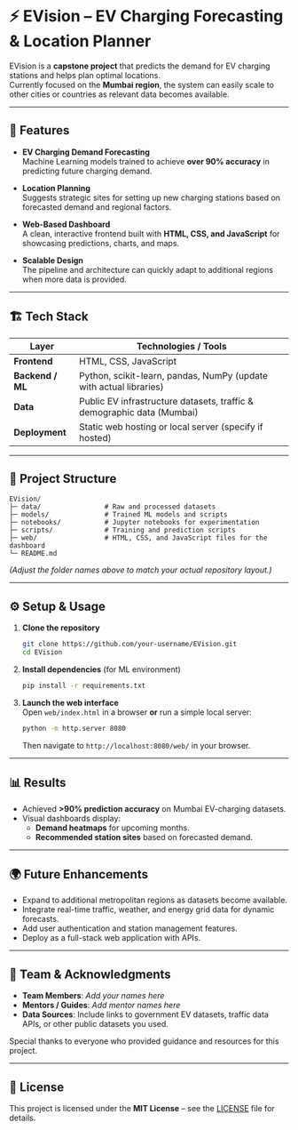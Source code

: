 # ⚡ EVision – EV Charging Forecasting & Location Planner

EVision is a **capstone project** that predicts the demand for EV charging stations and helps plan optimal locations.  
Currently focused on the **Mumbai region**, the system can easily scale to other cities or countries as relevant data becomes available.

---

## 🚀 Features

- **EV Charging Demand Forecasting**  
  Machine Learning models trained to achieve **over 90% accuracy** in predicting future charging demand.

- **Location Planning**  
  Suggests strategic sites for setting up new charging stations based on forecasted demand and regional factors.

- **Web-Based Dashboard**  
  A clean, interactive frontend built with **HTML, CSS, and JavaScript** for showcasing predictions, charts, and maps.

- **Scalable Design**  
  The pipeline and architecture can quickly adapt to additional regions when more data is provided.

---

## 🏗️ Tech Stack

| Layer            | Technologies / Tools                          |
|------------------|-----------------------------------------------|
| **Frontend**     | HTML, CSS, JavaScript                          |
| **Backend / ML** | Python, scikit-learn, pandas, NumPy (update with actual libraries) |
| **Data**         | Public EV infrastructure datasets, traffic & demographic data (Mumbai) |
| **Deployment**   | Static web hosting or local server (specify if hosted) |

---

## 📂 Project Structure

```
EVision/
├─ data/                # Raw and processed datasets
├─ models/              # Trained ML models and scripts
├─ notebooks/           # Jupyter notebooks for experimentation
├─ scripts/             # Training and prediction scripts
├─ web/                 # HTML, CSS, and JavaScript files for the dashboard
└─ README.md
```

*(Adjust the folder names above to match your actual repository layout.)*

---

## ⚙️ Setup & Usage

1. **Clone the repository**
   ```bash
   git clone https://github.com/your-username/EVision.git
   cd EVision
   ```

2. **Install dependencies** (for ML environment)
   ```bash
   pip install -r requirements.txt
   ```

3. **Launch the web interface**  
   Open `web/index.html` in a browser **or** run a simple local server:
   ```bash
   python -m http.server 8080
   ```
   Then navigate to `http://localhost:8080/web/` in your browser.

---

## 📊 Results

- Achieved **>90% prediction accuracy** on Mumbai EV-charging datasets.
- Visual dashboards display:
  - **Demand heatmaps** for upcoming months.
  - **Recommended station sites** based on forecasted demand.


---

## 🌍 Future Enhancements

- Expand to additional metropolitan regions as datasets become available.
- Integrate real-time traffic, weather, and energy grid data for dynamic forecasts.
- Add user authentication and station management features.
- Deploy as a full-stack web application with APIs.

---

## 👥 Team & Acknowledgments

- **Team Members**: *Add your names here*  
- **Mentors / Guides**: *Add mentor names here*  
- **Data Sources**: Include links to government EV datasets, traffic data APIs, or other public datasets you used.

Special thanks to everyone who provided guidance and resources for this project.

---

## 📝 License

This project is licensed under the **MIT License** – see the [LICENSE](LICENSE) file for details.
